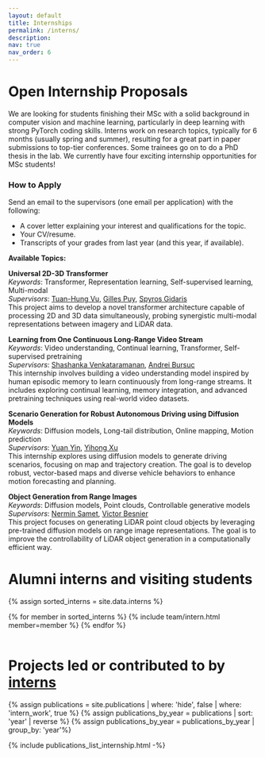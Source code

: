 ```yaml
---
layout: default
title: Internships
permalink: /interns/
description: 
nav: true
nav_order: 6
---
```


# Open Internship Proposals

We are looking for students finishing their MSc with a solid background in computer vision and machine learning, particularly in deep learning with strong PyTorch coding skills.
Interns work on research topics, typically for 6 months (usually spring and summer), resulting for a great part in paper submissions to top-tier conferences. Some trainees go on to do a PhD thesis in the lab.
We currently have four exciting internship opportunities for MSc students!  

### How to Apply  
Send an email to the supervisors (one email per application) with the following:  
- A cover letter explaining your interest and qualifications for the topic.  
- Your CV/resume.  
- Transcripts of your grades from last year (and this year, if available).  

**Available Topics:**  

**Universal 2D-3D Transformer**  
*Keywords*: Transformer, Representation learning, Self-supervised learning, Multi-modal  
*Supervisors*: [Tuan-Hung Vu](mailto:tuan-hung.vu@valeo.com), [Gilles Puy](mailto:gilles.puy@valeo.com), [Spyros Gidaris](mailto:spyros.gidaris@valeo.com)  
This project aims to develop a novel transformer architecture capable of processing 2D and 3D data simultaneously, probing synergistic multi-modal representations between imagery and LiDAR data.  

**Learning from One Continuous Long-Range Video Stream**  
*Keywords*: Video understanding, Continual learning, Transformer, Self-supervised pretraining  
*Supervisors*: [Shashanka Venkataramanan](mailto:shashanka.venkataramanan@valeo.com), [Andrei Bursuc](mailto:andrei.bursuc@valeo.com)  
This internship involves building a video understanding model inspired by human episodic memory to learn continuously from long-range streams. It includes exploring continual learning, memory integration, and advanced pretraining techniques using real-world video datasets.  

**Scenario Generation for Robust Autonomous Driving using Diffusion Models**  
*Keywords*: Diffusion models, Long-tail distribution, Online mapping, Motion prediction  
*Supervisors*: [Yuan Yin](mailto:yuan.yin@valeo.com), [Yihong Xu](mailto:yihong.xu@valeo.com)  
This internship explores using diffusion models to generate driving scenarios, focusing on map and trajectory creation. The goal is to develop robust, vector-based maps and diverse vehicle behaviors to enhance motion forecasting and planning.  

**Object Generation from Range Images**  
*Keywords*: Diffusion models, Point clouds, Controllable generative models  
*Supervisors*: [Nermin Samet](mailto:nermin.samet@valeo.com), [Victor Besnier](mailto:victor.besnier@valeo.com)  
This project focuses on generating LiDAR point cloud objects by leveraging pre-trained diffusion models on range image representations. The goal is to improve the controllability of LiDAR object generation in a computationally efficient way.  


# Alumni interns and visiting students

{% assign sorted_interns = site.data.interns %}

<div class="team alumni">
{% for member in sorted_interns %}
  {% include team/intern.html member=member %}
{% endfor %}
</div>

<br>
<h1 id="intern-papers"> Projects led or contributed to by <u>interns</u></h1>

{% assign publications = site.publications | where: 'hide', false | where: 'intern_work', true %}
{% assign publications_by_year = publications |  sort: 'year' |  reverse %}
{% assign publications_by_year = publications_by_year | group_by: 'year'%}

{% include publications_list_internship.html -%}

